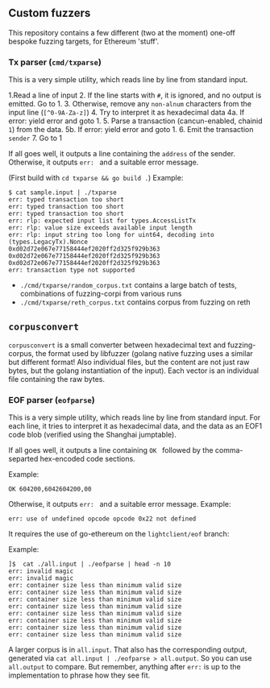 ## Custom fuzzers

This repository contains a few different (two at the moment) one-off bespoke fuzzing targets, for Ethereum 'stuff'. 

### Tx parser (`cmd/txparse`)

This is a very simple utility, which reads line by line from standard input.

1.Read a line of input
2. If the line starts with `#`, it is ignored, and no output is emitted. Go to 1.
3. Otherwise, remove any `non-alnum` characters from the input line (`[^0-9A-Za-z]`) 
4. Try to interpret it as hexadecimal data
4a. If error: yield error and goto 1.
5. Parse a transaction (cancun-enabled, chainid `1`) from the data.
5b. If error: yield error and goto 1.
6. Emit the transaction `sender`
7. Go to 1

If all goes well, it outputs a line containing the `address` of the sender. 
Otherwise, it outputs `err: ` and a suitable error message.

(First build with `cd txparse && go build .`)
Example:


```
$ cat sample.input | ./txparse 
err: typed transaction too short
err: typed transaction too short
err: typed transaction too short
err: rlp: expected input list for types.AccessListTx
err: rlp: value size exceeds available input length
err: rlp: input string too long for uint64, decoding into (types.LegacyTx).Nonce
0xd02d72e067e77158444ef2020ff2d325f929b363
0xd02d72e067e77158444ef2020ff2d325f929b363
0xd02d72e067e77158444ef2020ff2d325f929b363
err: transaction type not supported
```
- `./cmd/txparse/random_corpus.txt` contains a large batch of tests, combinations of fuzzing-corpi from various runs
- `./cmd/txparse/reth_corpus.txt` contains corpus from fuzzing on reth

## `corpusconvert`

`corpusconvert` is a small converter between hexadecimal text and fuzzing-corpus, the format
used by libfuzzer (golang native fuzzing uses a similar but different format! Also individual files, but the content are not just raw bytes, but the golang instantiation of the input). Each vector is an individual file containing
the raw bytes.


### EOF parser (`eofparse`)

This is a very simple utility, which reads line by line from standard input.
For each line, it tries to interpret it as hexadecimal data, and the data as
an EOF1 code blob (verified using the Shanghai jumptable).

If all goes well, it outputs a line containing `OK ` followed by the comma-separted hex-encoded code sections.

Example: 
```
OK 604200,6042604200,00
```
Otherwise, it outputs `err: ` and a suitable error message.
Example: 
```
err: use of undefined opcode opcode 0x22 not defined
```

It requires the use of go-ethereum on the `lightclient/eof` branch:

Example:


```
]$  cat ./all.input | ./eofparse | head -n 10
err: invalid magic
err: invalid magic
err: container size less than minimum valid size
err: container size less than minimum valid size
err: container size less than minimum valid size
err: container size less than minimum valid size
err: container size less than minimum valid size
err: container size less than minimum valid size
err: container size less than minimum valid size
err: container size less than minimum valid size
```

A larger corpus is in `all.input`. That also has the corresponding output, generated via 
`cat all.input | ./eofparse > all.output`. So you can use `all.output` to compare. But remember, 
anything after `err:` is up to the implementation to phrase how they see fit. 
